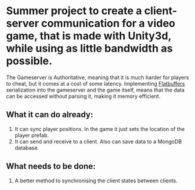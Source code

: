# Summer project to create a client-server communication for a video game, that is made with Unity3d, while using as little bandwidth as possible. 
The Gameserver is Authoritative, meaning that it is much harder for players to cheat, but it comes at a cost of some latency. Implementing [Flatbuffers](https://google.github.io/flatbuffers/) serialization into the gameserver and the game itself, means that the data can be accessed without parsing it, making it memory efficient.
  
## What it can do already:
  1. It can sync player positions. In the game it just sets the location of the player prefab.
  2. It can send and receive to a client. Also can save data to a MongoDB database.

## What needs to be done:
  1. A better method to synchronising the client states between clients.
